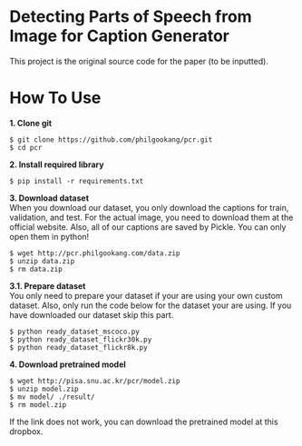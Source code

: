 # Detecting Parts of Speech from Image for Caption Generator
This project is the original source code for the paper (to be inputted).

# How To Use
**1. Clone git**
```
$ git clone https://github.com/philgookang/pcr.git
$ cd pcr
```

**2. Install required library**
```
$ pip install -r requirements.txt
```

**3. Download dataset**  
When you download our dataset, you only download the captions for train, validation, and test. For the actual image, you need to download them at the official website. Also, all of our captions are saved by Pickle. You can only open them in python!
```
$ wget http://pcr.philgookang.com/data.zip
$ unzip data.zip
$ rm data.zip
```

**3.1. Prepare dataset**  
You only need to prepare your dataset if your are using your own custom dataset. Also, only run the code below for the dataset your are using. If you have downloaded our dataset skip this part.
```
$ python ready_dataset_mscoco.py
$ python ready_dataset_flickr30k.py
$ python ready_dataset_flickr8k.py
```


**4. Download pretrained model**
```
$ wget http://pisa.snu.ac.kr/pcr/model.zip
$ unzip model.zip
$ mv model/ ./result/
$ rm model.zip
```
If the link does not work, you can download the pretrained model at this dropbox.
